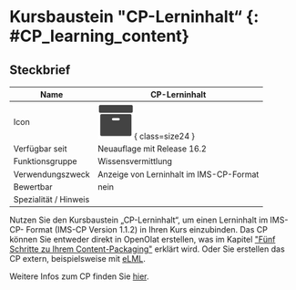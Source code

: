 # Kursbaustein "CP-Lerninhalt“ {: #CP_learning_content}


## Steckbrief

Name | CP-Lerninhalt
---------|----------
Icon | ![CP-Lerninhalt Icon](assets/content.png){ class=size24  }
Verfügbar seit | Neuauflage mit Release 16.2
Funktionsgruppe | Wissensvermittlung
Verwendungszweck | Anzeige von Lerninhalt im IMS-CP-Format
Bewertbar | nein
Spezialität / Hinweis |



Nutzen Sie den Kursbaustein „CP-Lerninhalt“, um einen Lerninhalt im IMS-CP-
Format (IMS-CP Version 1.1.2) in Ihren Kurs einzubinden. Das CP können Sie
entweder direkt in OpenOlat erstellen, was im Kapitel ["Fünf Schritte zu Ihrem Content-Packaging"](../resource_cp/In_Five_Steps_to_Your_Content_Package.de.md)
erklärt wird. Oder Sie erstellen das CP extern, beispielsweise mit
[eLML](http://www.elml.org "eLML ").

Weitere Infos zum CP finden Sie [hier](../learningresources/CP_Editor.de.md).  